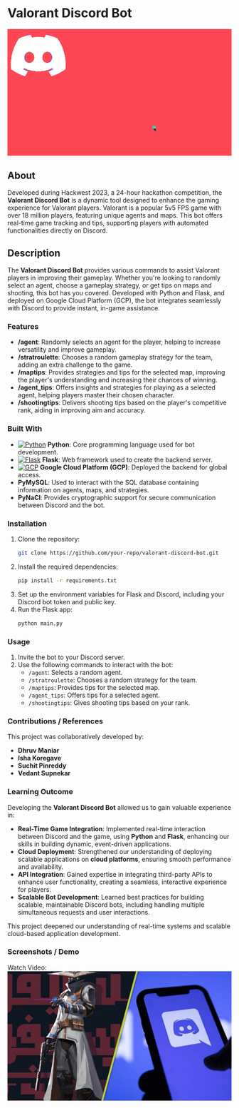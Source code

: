 # Valorant Discord Bot
![alt text](https://github.com/Dhruvbam/Valorant-Discord-Bot/blob/main/Images/valo.gif)

## About
Developed during Hackwest 2023, a 24-hour hackathon competition, the **Valorant Discord Bot** is a dynamic tool designed to enhance the gaming experience for Valorant players. Valorant is a popular 5v5 FPS game with over 18 million players, featuring unique agents and maps. This bot offers real-time game tracking and tips, supporting players with automated functionalities directly on Discord.

## Description
The **Valorant Discord Bot** provides various commands to assist Valorant players in improving their gameplay. Whether you're looking to randomly select an agent, choose a gameplay strategy, or get tips on maps and shooting, this bot has you covered. Developed with Python and Flask, and deployed on Google Cloud Platform (GCP), the bot integrates seamlessly with Discord to provide instant, in-game assistance.

### Features
- **/agent**: Randomly selects an agent for the player, helping to increase versatility and improve gameplay.
- **/stratroulette**: Chooses a random gameplay strategy for the team, adding an extra challenge to the game.
- **/maptips**: Provides strategies and tips for the selected map, improving the player's understanding and increasing their chances of winning.
- **/agent_tips**: Offers insights and strategies for playing as a selected agent, helping players master their chosen character.
- **/shootingtips**: Delivers shooting tips based on the player's competitive rank, aiding in improving aim and accuracy.

### Built With
- <a href="https://www.python.org/" target="_blank" rel="noreferrer"><img src="https://img.shields.io/badge/Python-3670A0?style=for-the-badge&logo=python&logoColor=ffdd54" width="36" height="36" alt="Python" /></a> **Python**: Core programming language used for bot development.
- <a href="https://flask.palletsprojects.com/" target="_blank" rel="noreferrer"><img src="https://img.shields.io/badge/Flask-000000?style=for-the-badge&logo=flask&logoColor=white" width="36" height="36" alt="Flask" /></a> **Flask**: Web framework used to create the backend server.
- <a href="https://cloud.google.com/" target="_blank" rel="noreferrer"><img src="https://img.shields.io/badge/GCP-4285F4?style=for-the-badge&logo=googlecloud&logoColor=white" width="36" height="36" alt="GCP" /></a> **Google Cloud Platform (GCP)**: Deployed the backend for global access.
- **PyMySQL**: Used to interact with the SQL database containing information on agents, maps, and strategies.
- **PyNaCl**: Provides cryptographic support for secure communication between Discord and the bot.

### Installation
1. Clone the repository:
    ```bash
    git clone https://github.com/your-repo/valorant-discord-bot.git
    ```
2. Install the required dependencies:
    ```bash
    pip install -r requirements.txt
    ```
3. Set up the environment variables for Flask and Discord, including your Discord bot token and public key.
4. Run the Flask app:
    ```bash
    python main.py
    ```

### Usage
1. Invite the bot to your Discord server.
2. Use the following commands to interact with the bot:
    - `/agent`: Selects a random agent.
    - `/stratroulette`: Chooses a random strategy for the team.
    - `/maptips`: Provides tips for the selected map.
    - `/agent_tips`: Offers tips for a selected agent.
    - `/shootingtips`: Gives shooting tips based on your rank.

### Contributions / References
This project was collaboratively developed by:
- **Dhruv Maniar**
- **Isha Koregave**
- **Suchit Pinreddy**
- **Vedant Supnekar**

### Learning Outcome
Developing the **Valorant Discord Bot** allowed us to gain valuable experience in:

- **Real-Time Game Integration**: Implemented real-time interaction between Discord and the game, using **Python** and **Flask**, enhancing our skills in building dynamic, event-driven applications.
- **Cloud Deployment**: Strengthened our understanding of deploying scalable applications on **cloud platforms**, ensuring smooth performance and availability.
- **API Integration**: Gained expertise in integrating third-party APIs to enhance user functionality, creating a seamless, interactive experience for players.
- **Scalable Bot Development**: Learned best practices for building scalable, maintainable Discord bots, including handling multiple simultaneous requests and user interactions.

This project deepened our understanding of real-time systems and scalable cloud-based application development.


### Screenshots / Demo
Watch Video: </br>
[![Watch the video](https://github.com/Dhruvbam/Valorant-Discord-Bot/blob/main/Images/valo.jpg)](https://github.com/Dhruvbam/Valorant-Discord-Bot/blob/main/Images/RPReplay_Final1677425932.MP4)

